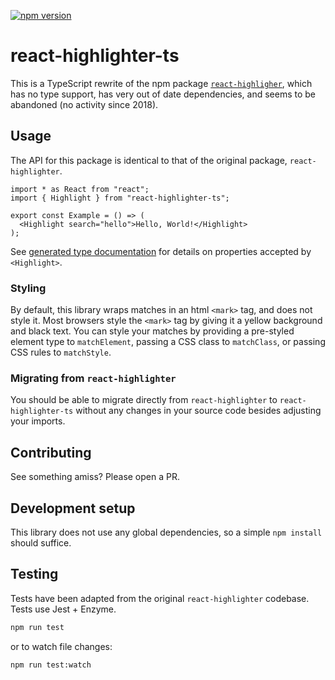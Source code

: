 [![npm
version](https://badge.fury.io/js/react-highlighter-ts.svg)](https://www.npmjs.com/package/react-highlighter-ts)

# react-highlighter-ts

This is a TypeScript rewrite of the npm package
[`react-highligher`](https://github.com/helior/react-highlighter), which has no
type support, has very out of date dependencies, and seems to be abandoned (no
activity since 2018).

## Usage

The API for this package is identical to that of the original package,
`react-highlighter`.

```tsx
import * as React from "react";
import { Highlight } from "react-highlighter-ts";

export const Example = () => (
  <Highlight search="hello">Hello, World!</Highlight>
);
```

See [generated type
documentation](https://chadlavi.github.io/react-highlighter-ts/) for details on
properties accepted by `<Highlight>`.

### Styling

By default, this library wraps matches in an html `<mark>` tag, and does not
style it. Most browsers style the `<mark>` tag by giving it a yellow background
and black text. You can style your matches by providing a pre-styled
element type to `matchElement`, passing a CSS class to `matchClass`, or passing
CSS rules to `matchStyle`.

### Migrating from `react-highlighter`

You should be able to migrate directly from `react-highlighter` to
`react-highlighter-ts` without any changes in your source code besides adjusting
your imports.

## Contributing

See something amiss? Please open a PR.

## Development setup

This library does not use any global dependencies, so a simple `npm install`
should suffice.

## Testing

Tests have been adapted from the original `react-highlighter` codebase. Tests
use Jest + Enzyme.

```sh
npm run test
```

or to watch file changes:

```sh
npm run test:watch
```
